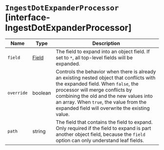 # `IngestDotExpanderProcessor` [interface-IngestDotExpanderProcessor]

| Name | Type | Description |
| - | - | - |
| `field` | [Field](./Field.md) | The field to expand into an object field. If set to `*`, all top-level fields will be expanded. |
| `override` | boolean | Controls the behavior when there is already an existing nested object that conflicts with the expanded field. When `false`, the processor will merge conflicts by combining the old and the new values into an array. When `true`, the value from the expanded field will overwrite the existing value. |
| `path` | string | The field that contains the field to expand. Only required if the field to expand is part another object field, because the `field` option can only understand leaf fields. |
